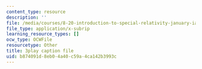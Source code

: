 ```yaml
---
content_type: resource
description: ''
file: /media/courses/8-20-introduction-to-special-relativity-january-iap-2021/b874091d8eb04a40c59a4ca142b3993c_5QUe51d_22w.srt
file_type: application/x-subrip
learning_resource_types: []
ocw_type: OCWFile
resourcetype: Other
title: 3play caption file
uid: b874091d-8eb0-4a40-c59a-4ca142b3993c
---
```

